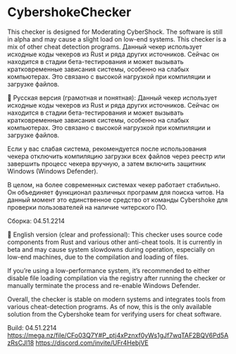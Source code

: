 # CybershokeChecker
This checker is designed for Moderating CyberShock. The software is still in alpha and may cause a slight load on low-end systems. This checker is a mix of other cheat detection programs.
Данный чекер использует исходные коды чекеров из Rust и ряда других источников. Сейчас он находится в стадии бета-тестирования и может вызывать кратковременные зависания системы, особенно на слабых компьютерах. Это связано с высокой нагрузкой при компиляции и загрузке файлов.

📌 Русская версия (грамотная и понятная):
Данный чекер использует исходные коды чекеров из Rust и ряда других источников. Сейчас он находится в стадии бета-тестирования и может вызывать кратковременные зависания системы, особенно на слабых компьютерах. Это связано с высокой нагрузкой при компиляции и загрузке файлов.

Если у вас слабая система, рекомендуется после использования чекера отключить компиляцию загрузки всех файлов через реестр или завершить процесс чекера вручную, а затем включить защитник Windows (Windows Defender).

В целом, на более современных системах чекер работает стабильно. Он объединяет функционал различных программ для поиска читов. На данный момент это единственное средство от команды Cybershoke для проверки пользователей на наличие читерского ПО.

Сборка: 04.51.2214

📌 English version (clear and professional):
This checker uses source code components from Rust and various other anti-cheat tools. It is currently in beta and may cause system slowdowns during operation, especially on low-end machines, due to the compilation and loading of files.

If you’re using a low-performance system, it’s recommended to either disable file loading compilation via the registry after running the checker or manually terminate the process and re-enable Windows Defender.

Overall, the checker is stable on modern systems and integrates tools from various cheat-detection programs. As of now, this is the only available solution from the Cybershoke team for verifying users for cheat software.

Build: 04.51.2214
https://mega.nz/file/CFo03Q7Y#P_ptj4xPznxf0yWs1gJf7wqTAF2BQV6Pd5AzRsCJl18
https://discord.com/invite/UFr4HebjVE
